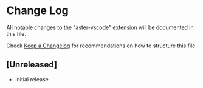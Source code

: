 # Change Log

All notable changes to the "aster-vscode" extension will be documented in this file.

Check [Keep a Changelog](http://keepachangelog.com/) for recommendations on how to structure this file.

## [Unreleased]

-   Initial release
